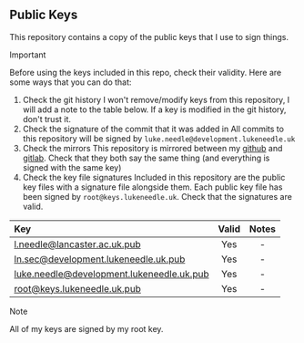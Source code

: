 ## Public Keys
This repository contains a copy of the public keys that I use to sign things.

> [!IMPORTANT]
> Before using the keys included in this repo, check their validity.
> Here are some ways that you can do that:
> 1. Check the git history
>     I won't remove/modify keys from this repository, I will add a note to the table below. If a key is modified in the git history, don't trust it.
> 2. Check the signature of the commit that it was added in
>     All commits to this repository will be signed by `luke.needle@development.lukeneedle.uk`
> 3. Check the mirrors
>     This repository is mirrored between my [github](https://github.com/LukeNeedle/keys) and [gitlab](https://gitlab.com/LukeNeedle/keys). Check that they both say the same thing (and everything is signed with the same key)
> 4. Check the key file signatures
>     Included in this repository are the public key files with a signature file alongside them. Each public key file has been signed by `root@keys.lukeneedle.uk`. Check that the signatures are valid.

| Key                                       | Valid | Notes |
| :---------------------------------------- | :---: | :---: |
| l.needle@lancaster.ac.uk.pub              | Yes   | -     |
| ln.sec@development.lukeneedle.uk.pub      | Yes   | -     |
| luke.needle@development.lukeneedle.uk.pub | Yes   | -     |
| root@keys.lukeneedle.uk.pub               | Yes   | -     |

> [!NOTE]
> All of my keys are signed by my root key.
